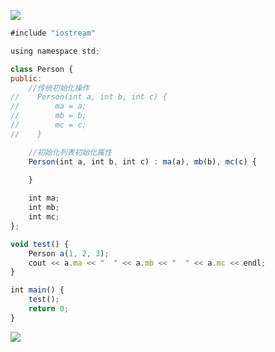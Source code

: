 

![](https://gitee.com/hxc8/images3/raw/master/img/202407172227526.jpg)



```javascript
#include "iostream"

using namespace std;

class Person {
public:
    //传统初始化操作
//    Person(int a, int b, int c) {
//        ma = a;
//        mb = b;
//        mc = c;
//    }

    //初始化列表初始化属性
    Person(int a, int b, int c) : ma(a), mb(b), mc(c) {
        
    }

    int ma;
    int mb;
    int mc;
};

void test() {
    Person a(1, 2, 3);
    cout << a.ma << "  " << a.mb << "  " << a.mc << endl;
}

int main() {
    test();
    return 0;
}
```



![](https://gitee.com/hxc8/images3/raw/master/img/202407172227598.jpg)

